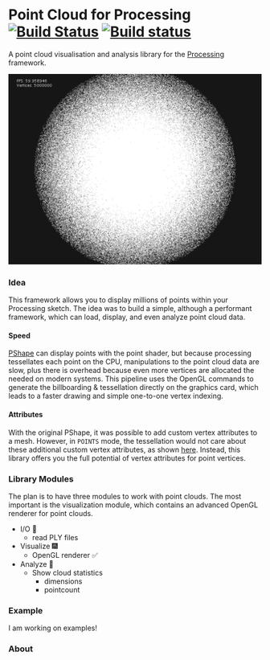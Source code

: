 # Point Cloud for Processing [![Build Status](https://travis-ci.org/cansik/pointcloud-processing.svg?branch=master)](https://travis-ci.org/cansik/pointcloud-processing) [![Build status](https://ci.appveyor.com/api/projects/status/nbuo6sxyx40weisi?svg=true)](https://ci.appveyor.com/project/cansik/pointcloud-processing)
A point cloud visualisation and analysis library for the [Processing](https://processing.org/) framework.

![Example](readme/example.png)

### Idea
This framework allows you to display millions of points within your Processing sketch. The idea was to build a simple, although a performant framework, which can load, display, and even analyze point cloud data.

#### Speed

[PShape](https://github.com/processing/processing/blob/master/core/src/processing/opengl/PShapeOpenGL.java) can display points with the point shader, but because processing tessellates each point on the CPU, manipulations to the point cloud data are slow, plus there is overhead because even more vertices are allocated the needed on modern systems. This pipeline uses the OpenGL commands to generate the billboarding & tessellation directly on the graphics card, which leads to a faster drawing and simple one-to-one vertex indexing.

#### Attributes
With the original PShape, it was possible to add custom vertex attributes to a mesh. However, in `POINTS` mode, the tessellation would not care about these additional custom vertex attributes, as shown [here](https://github.com/processing/processing/issues/5895). Instead, this library offers you the full potential of vertex attributes for point vertices.

### Library Modules
The plan is to have three modules to work with point clouds. The most important is the visualization module, which contains an advanced OpenGL renderer for point clouds.

- I/O 🐙
	- read PLY files
- Visualize 🎆
	- OpenGL renderer ✅
- Analyze 🧮
	- Show cloud statistics
		- dimensions
		- pointcount

### Example
I am working on examples!

### About

